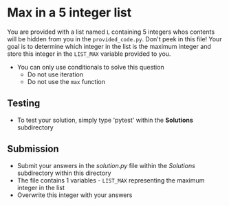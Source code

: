 # Max in a 5 integer list

You are provided with a list named `L` containing 5 integers whos contents will be hidden from you in the `provided_code.py`. Don't peek in this file! Your goal is to determine which integer in the list is the maximum integer and store this integer in the `LIST_MAX` variable provided to you.

* You can only use conditionals to solve this question
  * Do not use iteration
  * Do not use the `max` function

## Testing
* To test your solution, simply type 'pytest' within the **Solutions** subdirectory

## Submission
* Submit your answers in the *solution.py* file within the *Solutions* subdirectory within this directory
* The file contains 1 variables - `LIST_MAX` representing the maximum integer in the list
* Overwrite this integer with your answers
